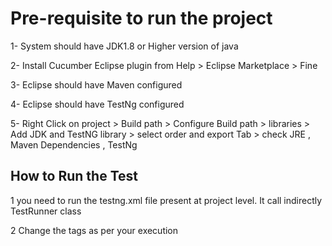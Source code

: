 # Pre-requisite to run the project

1- System should have JDK1.8 or Higher version of java

2- Install Cucumber Eclipse plugin from Help > Eclipse Marketplace > Fine

3- Eclipse should have Maven configured

4- Eclipse should have TestNg configured

5- Right Click on project > Build path > Configure Build path > libraries > Add JDK and TestNG library > select order and export Tab > check JRE , Maven Dependencies , TestNg 

##  How to Run the Test

1 you need to run the testng.xml file present at project level. It call indirectly TestRunner class

2 Change the tags as per your execution 

